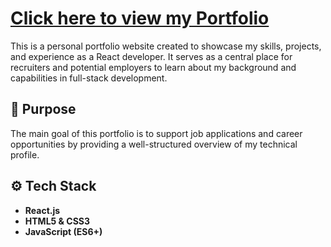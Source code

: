 # [Click here to view my Portfolio](https://khushi2405.github.io/my-portfolio/)


This is a personal portfolio website created to showcase my skills, projects, and experience as a React developer. It serves as a central place for recruiters and potential employers to learn about my background and capabilities in full-stack development.

## 🎯 Purpose

The main goal of this portfolio is to support job applications and career opportunities by providing a well-structured overview of my technical profile.

## ⚙️ Tech Stack

- **React.js**  
- **HTML5 & CSS3**  
- **JavaScript (ES6+)**
